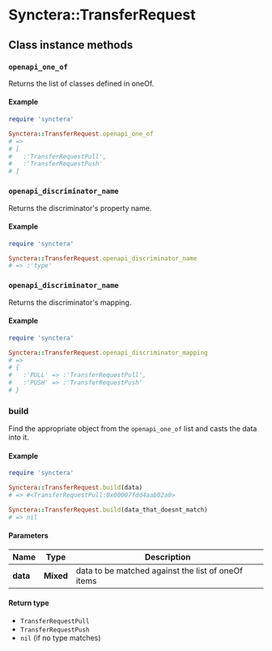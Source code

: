 # Synctera::TransferRequest

## Class instance methods

### `openapi_one_of`

Returns the list of classes defined in oneOf.

#### Example

```ruby
require 'synctera'

Synctera::TransferRequest.openapi_one_of
# =>
# [
#   :'TransferRequestPull',
#   :'TransferRequestPush'
# ]
```

### `openapi_discriminator_name`

Returns the discriminator's property name.

#### Example

```ruby
require 'synctera'

Synctera::TransferRequest.openapi_discriminator_name
# => :'type'
```

### `openapi_discriminator_name`

Returns the discriminator's mapping.

#### Example

```ruby
require 'synctera'

Synctera::TransferRequest.openapi_discriminator_mapping
# =>
# {
#   :'PULL' => :'TransferRequestPull',
#   :'PUSH' => :'TransferRequestPush'
# }
```

### build

Find the appropriate object from the `openapi_one_of` list and casts the data into it.

#### Example

```ruby
require 'synctera'

Synctera::TransferRequest.build(data)
# => #<TransferRequestPull:0x00007fdd4aab02a0>

Synctera::TransferRequest.build(data_that_doesnt_match)
# => nil
```

#### Parameters

| Name | Type | Description |
| ---- | ---- | ----------- |
| **data** | **Mixed** | data to be matched against the list of oneOf items |

#### Return type

- `TransferRequestPull`
- `TransferRequestPush`
- `nil` (if no type matches)


